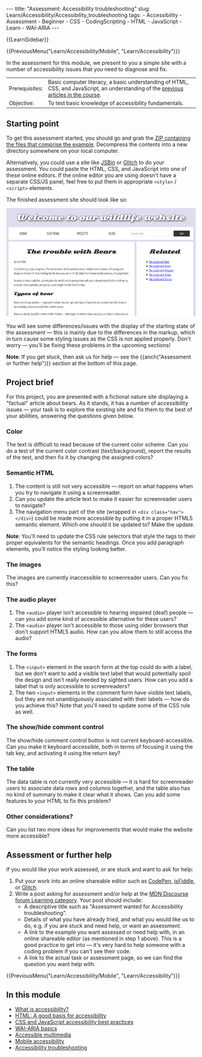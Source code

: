 --- title: "Assessment: Accessibility troubleshooting" slug: Learn/Accessibility/Accessibility\_troubleshooting tags: - Accessibility - Assessment - Beginner - CSS - CodingScripting - HTML - JavaScript - Learn - WAI-ARIA ---

{{LearnSidebar}}

{{PreviousMenu("Learn/Accessibility/Mobile", "Learn/Accessibility")}}

In the assessment for this module, we present to you a simple site with a number of accessibility issues that you need to diagnose and fix.

<table><tbody><tr class="odd"><td>Prerequisites:</td><td>Basic computer literacy, a basic understanding of HTML, CSS, and JavaScript, an understanding of the <a href="/en-US/docs/Learn/Accessibility">previous articles in the course</a>.</td></tr><tr class="even"><td>Objective:</td><td>To test basic knowledge of accessibility fundamentals.</td></tr></tbody></table>

Starting point
--------------

To get this assessment started, you should go and grab the [ZIP containing the files that comprise the example](https://github.com/mdn/learning-area/blob/master/accessibility/assessment-start/assessment-files.zip?raw=true). Decompress the contents into a new directory somewhere on your local computer.

Alternatively, you could use a site like <a href="https://jsbin.com/" class="external external-icon">JSBin</a> or [Glitch](https://glitch.com/) to do your assessment. You could paste the HTML, CSS, and JavaScript into one of these online editors. If the online editor you are using doesn't have a separate CSS/JS panel, feel free to put them in appropriate `<style>` / `<script>` elements.

The finished assessment site should look like so:

![](assessment-site-finished.png)

You will see some differences/issues with the display of the starting state of the assessment — this is mainly due to the differences in the markup, which in turn cause some styling issues as the CSS is not applied properly. Don't worry — you'll be fixing these problems in the upcoming sections!

**Note**: If you get stuck, then ask us for help — see the {{anch("Assessment or further help")}} section at the bottom of this page.

Project brief
-------------

For this project, you are presented with a fictional nature site displaying a "factual" article about bears. As it stands, it has a number of accessibility issues — your task is to explore the existing site and fix them to the best of your abilities, answering the questions given below.

### Color

The text is difficult to read because of the current color scheme. Can you do a test of the current color contrast (text/background), report the results of the test, and then fix it by changing the assigned colors?

### Semantic HTML

1.  The content is still not very accessible — report on what happens when you try to navigate it using a screenreader.
2.  Can you update the article text to make it easier for screenreader users to navigate?
3.  The navigation menu part of the site (wrapped in `<div class="nav"></div>`) could be made more accessible by putting it in a proper HTML5 semantic element. Which one should it be updated to? Make the update.

**Note**: You'll need to update the CSS rule selectors that style the tags to their proper equivalents for the semantic headings. Once you add paragraph elements, you'll notice the styling looking better.

### The images

The images are currently inaccessible to screenreader users. Can you fix this?

### The audio player

1.  The `<audio>` player isn't accessible to hearing impaired (deaf) people — can you add some kind of accessible alternative for these users?
2.  The `<audio>` player isn't accessible to those using older browsers that don't support HTML5 audio. How can you allow them to still access the audio?

### The forms

1.  The `<input>` element in the search form at the top could do with a label, but we don't want to add a visible text label that would potentially spoil the design and isn't really needed by sighted users. How can you add a label that is only accessible to screenreaders?
2.  The two `<input>` elements in the comment form have visible text labels, but they are not unambiguously associated with their labels — how do you achieve this? Note that you'll need to update some of the CSS rule as well.

### The show/hide comment control

The show/hide comment control button is not current keyboard-accessible. Can you make it keyboard accessible, both in terms of focusing it using the tab key, and activating it using the return key?

### The table

The data table is not currently very accessible — it is hard for screenreader users to associate data rows and columns together, and the table also has no kind of summary to make it clear what it shows. Can you add some features to your HTML to fix this problem?

### Other considerations?

Can you list two more ideas for improvements that would make the website more accessible?

Assessment or further help
--------------------------

If you would like your work assessed, or are stuck and want to ask for help:

1.  Put your work into an online shareable editor such as [CodePen](https://codepen.io/), [jsFiddle](https://jsfiddle.net/), or [Glitch](https://glitch.com/).
2.  Write a post asking for assessment and/or help at the [MDN Discourse forum Learning category](https://discourse.mozilla.org/c/mdn/learn). Your post should include:
    -   A descriptive title such as "Assessment wanted for Accessibility troubleshooting".
    -   Details of what you have already tried, and what you would like us to do, e.g. if you are stuck and need help, or want an assessment.
    -   A link to the example you want assessed or need help with, in an online shareable editor (as mentioned in step 1 above). This is a good practice to get into — it's very hard to help someone with a coding problem if you can't see their code.
    -   A link to the actual task or assessment page, so we can find the question you want help with.

{{PreviousMenu("Learn/Accessibility/Mobile", "Learn/Accessibility")}}

In this module
--------------

-   [What is accessibility?](/en-US/docs/Learn/Accessibility/What_is_accessibility)
-   [HTML: A good basis for accessibility](/en-US/docs/Learn/Accessibility/HTML)
-   [CSS and JavaScript accessibility best practices](/en-US/docs/Learn/Accessibility/CSS_and_JavaScript)
-   [WAI-ARIA basics](/en-US/docs/Learn/Accessibility/WAI-ARIA_basics)
-   [Accessible multimedia](/en-US/docs/Learn/Accessibility/Multimedia)
-   [Mobile accessibility](/en-US/docs/Learn/Accessibility/Mobile)
-   [Accessibility troubleshooting](/en-US/docs/Learn/Accessibility/Accessibility_troubleshooting)
